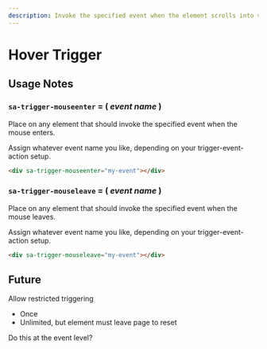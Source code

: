```yaml
---
description: Invoke the specified event when the element scrolls into view
---
```


# Hover Trigger



## Usage Notes&#x20;

### `sa-trigger-mouseenter` = ( _event name_ )&#x20;

Place on any element that should invoke the specified event when the mouse enters. &#x20;

Assign whatever event name you like, depending on your trigger-event-action setup.&#x20;

```html
<div sa-trigger-mouseenter="my-event"></div>
```

### `sa-trigger-mouseleave` = ( _event name_ )&#x20;

Place on any element that should invoke the specified event when the mouse leaves. &#x20;

Assign whatever event name you like, depending on your trigger-event-action setup.&#x20;

```html
<div sa-trigger-mouseleave="my-event"></div>
```









## Future&#x20;

Allow restricted triggering&#x20;

* Once
* Unlimited, but element must leave page to reset &#x20;

Do this at the event level?&#x20;

